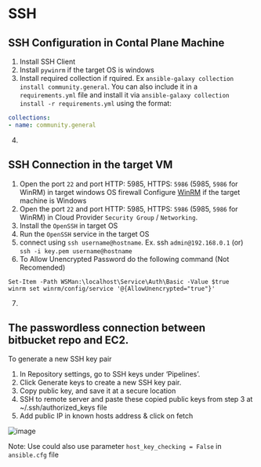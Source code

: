 # SSH

## SSH Configuration in Contal Plane Machine
1. Install SSH Client
2. Install `pywinrm` if the target OS is windows
3. Install required collection if rquired. Ex `ansible-galaxy collection install community.general`. 
You can also include it in a `requirements.yml` file and install it via `ansible-galaxy collection install -r requirements.yml` using the format:

```yml
collections:
- name: community.general
```

4.  
## SSH Connection in the target VM

1. Open the port `22` and port HTTP: 5985, HTTPS: `5986` (5985, `5986` for WinRM) in target windows OS firewall 
    Configure [WinRM](https://www.visualstudiogeeks.com/devops/how-to-configure-winrm-for-https-manually) if the target machine is Windows
2. Open the port `22` and port HTTP: 5985, HTTPS: `5986` (5985, `5986` for WinRM) in Cloud Provider `Security Group` / `Networking`.
3. Install the `OpenSSH` in target OS
4. Run the `OpenSSH` service in the target OS
5. connect using `ssh username@hostname`. Ex. ssh `admin@192.168.0.1` (or) `ssh -i key.pem username@hostname`
6. To Allow Unencrypted Password do the following command (Not Recomended)
```shell
Set-Item -Path WSMan:\localhost\Service\Auth\Basic -Value $true
winrm set winrm/config/service '@{AllowUnencrypted="true"}'
```
 7. 

## The passwordless connection between bitbucket repo and EC2.

To generate a new SSH key pair
1. In Repository settings, go to SSH keys under ‘Pipelines’.
2. Click Generate keys to create a new SSH key pair.
3. Copy public key, and save it at a secure location
4. SSH to remote server and paste these copied public keys from step 3 at ~/.ssh/authorized_keys file
5. Add public IP in known hosts address & click on fetch

![image](https://user-images.githubusercontent.com/9244766/140699417-7bb1873d-9a29-492f-afa2-b8b3cf45dbc9.png)

Note: Use could also use parameter `host_key_checking = False` in `ansible.cfg` file
